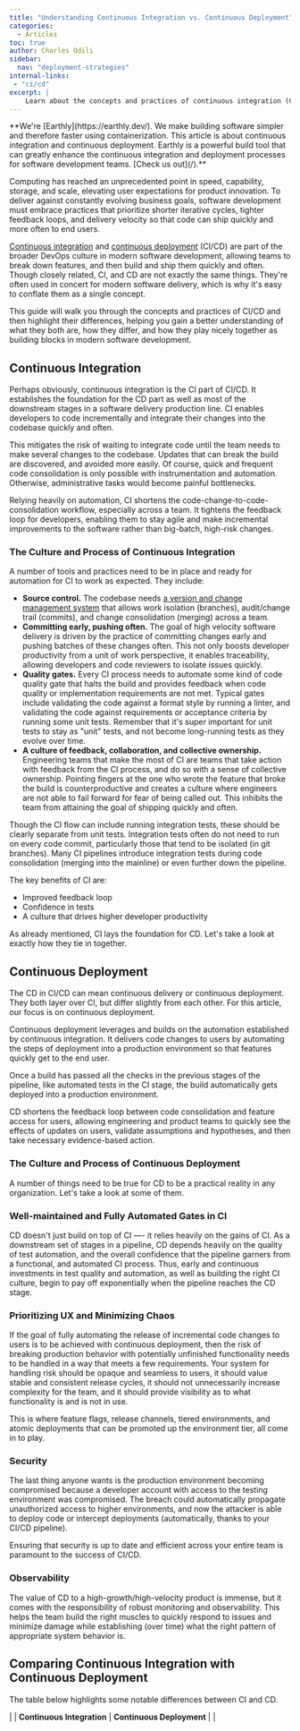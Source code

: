 ```yaml
---
title: "Understanding Continuous Integration vs. Continuous Deployment"
categories:
  - Articles
toc: true
author: Charles Odili
sidebar:
  nav: "deployment-strategies"
internal-links:
 - "ci/cd"
excerpt: |
    Learn about the concepts and practices of continuous integration (CI) and continuous deployment (CD) in software development. Understand how CI enables developers to code incrementally and integrate changes quickly, while CD automates the deployment of code changes to production environments. Discover the benefits of using both techniques together to deliver features quickly and efficiently.
---
```

<!--sgpt-->**We're [Earthly](https://earthly.dev/). We make building software simpler and therefore faster using containerization. This article is about continuous integration and continuous deployment. Earthly is a powerful build tool that can greatly enhance the continuous integration and deployment processes for software development teams. [Check us out](/).**

Computing has reached an unprecedented point in speed, capability, storage, and scale, elevating user expectations for product innovation. To deliver against constantly evolving business goals, software development must embrace practices that prioritize shorter iterative cycles, tighter feedback loops, and delivery velocity so that code can ship quickly and more often to end users.

[Continuous integration](/blog/continuous-integration) and [continuous deployment](/blog/deployment-strategies) (CI/CD) are part of the broader DevOps culture in modern software development, allowing teams to break down features, and then build and ship them quickly and often. Though closely related, CI, and CD are not exactly the same things. They're often used in concert for modern software delivery, which is why it's easy to conflate them as a single concept.

This guide will walk you through the concepts and practices of CI/CD and then highlight their differences, helping you gain a better understanding of what they both are, how they differ, and how they play nicely together as building blocks in modern software development.

## Continuous Integration

Perhaps obviously, continuous integration is the CI part of CI/CD. It establishes the foundation for the CD part as well as most of the downstream stages in a software delivery production line. CI enables developers to code incrementally and integrate their changes into the codebase quickly and often.

<!-- vale HouseStyle.OxfordComma = NO -->
This mitigates the risk of waiting to integrate code until the team needs to make several changes to the codebase. Updates that can break the build are discovered, and avoided more easily. Of course, quick and frequent code consolidation is only possible with instrumentation and automation. Otherwise, administrative tasks would become painful bottlenecks.
<!-- vale HouseStyle.OxfordComma = YES -->

Relying heavily on automation, CI shortens the code-change-to-code-consolidation workflow, especially across a team. It tightens the feedback loop for developers, enabling them to stay agile and make incremental improvements to the software rather than big-batch, high-risk changes.

### The Culture and Process of Continuous Integration

A number of tools and practices need to be in place and ready for automation for CI to work as expected. They include:

- **Source control.** The codebase needs [a version and change management system](/blog/git-branching) that allows work isolation (branches), audit/change trail (commits), and change consolidation (merging) across a team.
- **Committing early, pushing often.** The goal of high velocity software delivery is driven by the practice of committing changes early and pushing batches of these changes often. This not only boosts developer productivity from a unit of work perspective, it enables traceability, allowing developers and code reviewers to isolate issues quickly.
- **Quality gates.** Every CI process needs to automate some kind of code quality gate that halts the build and provides feedback when code quality or implementation requirements are not met. Typical gates include validating the code against a format style by running a linter, and validating the code against requirements or acceptance criteria by running some unit tests. Remember that it's super important for unit tests to stay as "unit" tests, and not become long-running tests as they evolve over time.
- **A culture of feedback, collaboration, and collective ownership.** Engineering teams that make the most of CI are teams that take action with feedback from the CI process, and do so with a sense of collective ownership. Pointing fingers at the one who wrote the feature that broke the build is counterproductive and creates a culture where engineers are not able to fail forward for fear of being called out. This inhibits the team from attaining the goal of shipping quickly and often.

Though the CI flow can include running integration tests, these should be clearly separate from unit tests. Integration tests often do not need to run on every code commit, particularly those that tend to be isolated (in git branches). Many CI pipelines introduce integration tests during code consolidation (merging into the mainline) or even further down the pipeline.

The key benefits of CI are:

- Improved feedback loop
- Confidence in tests
- A culture that drives higher developer productivity

As already mentioned, CI lays the foundation for CD. Let's take a look at exactly how they tie in together.

## Continuous Deployment

The CD in CI/CD can mean continuous delivery or continuous deployment. They both layer over CI, but differ slightly from each other. For this article, our focus is on continuous deployment.

Continuous deployment leverages and builds on the automation established by continuous integration. It delivers code changes to users by automating the steps of deployment into a production environment so that features quickly get to the end user.

Once a build has passed all the checks in the previous stages of the pipeline, like automated tests in the CI stage, the build automatically gets deployed into a production environment.

CD shortens the feedback loop between code consolidation and feature access for users, allowing engineering and product teams to quickly see the effects of updates on users, validate assumptions and hypotheses, and then take necessary evidence-based action.

### The Culture and Process of Continuous Deployment

A number of things need to be true for CD to be a practical reality in any organization. Let's take a look at some of them.

### Well-maintained and Fully Automated Gates in CI

<!-- vale HouseStyle.OxfordComma = NO -->
CD doesn't just build on top of CI —- it relies heavily on the gains of CI. As a downstream set of stages in a pipeline, CD depends heavily on the quality of test automation, and the overall confidence that the pipeline garners from a functional, and automated CI process. Thus, early and continuous investments in test quality and automation, as well as building the right CI culture, begin to pay off exponentially when the pipeline reaches the CD stage.
<!-- vale HouseStyle.OxfordComma = YES -->

### Prioritizing UX and Minimizing Chaos

If the goal of fully automating the release of incremental code changes to users is to be achieved with continuous deployment, then the risk of breaking production behavior with potentially unfinished functionality needs to be handled in a way that meets a few requirements. Your system for handling risk should be opaque and seamless to users, it should value stable and consistent release cycles, it should not unnecessarily increase complexity for the team, and it should provide visibility as to what functionality is and is not in use.

This is where feature flags, release channels, tiered environments, and atomic deployments that can be promoted up the environment tier, all come in to play.

### Security

The last thing anyone wants is the production environment becoming compromised because a developer account with access to the testing environment was compromised. The breach could automatically propagate unauthorized access to higher environments, and now the attacker is able to deploy code or intercept deployments (automatically, thanks to your CI/CD pipeline).

Ensuring that security is up to date and efficient across your entire team is paramount to the success of CI/CD.

### Observability

The value of CD to a high-growth/high-velocity product is immense, but it comes with the responsibility of robust monitoring and observability. This helps the team build the right muscles to quickly respond to issues and minimize damage while establishing (over time) what the right pattern of appropriate system behavior is.

## Comparing Continuous Integration with Continuous Deployment

The table below highlights some notable differences between CI and CD.

|   | **Continuous Integration** | **Continuous Deployment** |
|